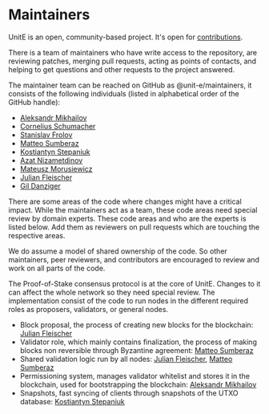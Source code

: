 # Maintainers

UnitE is an open, community-based project. It's open for
[contributions](CONTRIBUTING.md).

There is a team of maintainers who have write access to the repository, are
reviewing patches, merging pull requests, acting as points of contacts, and
helping to get questions and other requests to the project answered.

The maintainer team can be reached on GitHub as @unit-e/maintainers, it consists
of the following individuals (listed in alphabetical order of the GitHub
handle):

* [Aleksandr Mikhailov](https://github.com/AM5800)
* [Cornelius Schumacher](https://github.com/cornelius)
* [Stanislav Frolov](https://github.com/frolosofsky)
* [Matteo Sumberaz](https://github.com/Gnappuraz)
* [Kostiantyn Stepaniuk](https://github.com/kostyantyn)
* [Azat Nizametdinov](https://github.com/Nizametdinov)
* [Mateusz Morusiewicz](https://github.com/Ruteri)
* [Julian Fleischer](https://github.com/scravy)
* [Gil Danziger](https://github.com/thothd)

There are some areas of the code where changes might have a critical impact.
While the maintainers act as a team, these code areas need special review by
domain experts. These code areas and who are the experts is listed below. Add
them as reviewers on pull requests which are touching the respective areas.

We do assume a model of shared ownership of the code. So other maintainers, peer
reviewers, and contributors are encouraged to review and work on all parts of
the code.

The Proof-of-Stake consensus protocol is at the core of UnitE. Changes to it
can affect the whole network so they need special review. The implementation
consist of the code to run nodes in the different required roles as proposers,
validators, or general nodes.

* Block proposal, the process of creating new blocks for the blockchain: [Julian
  Fleischer](https://github.com/scravy)
* Validator role, which mainly contains finalization, the process of making
  blocks non reversible through Byzantine agreement: [Matteo
  Sumberaz](https://github.com/Gnappuraz)
* Shared validation logic run by all nodes:  [Julian
  Fleischer](https://github.com/scravy), [Matteo
  Sumberaz](https://github.com/Gnappuraz)
* Permissioning system, manages validator whitelist and stores it in the
  blockchain, used for bootstrapping the blockchain: [Aleksandr
  Mikhailov](https://github.com/AM5800)
* Snapshots, fast syncing of clients through snapshots of the UTXO database:
  [Kostiantyn Stepaniuk](https://github.com/kostyantyn)
